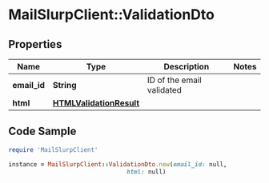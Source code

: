 # MailSlurpClient::ValidationDto

## Properties

Name | Type | Description | Notes
------------ | ------------- | ------------- | -------------
**email_id** | **String** | ID of the email validated | 
**html** | [**HTMLValidationResult**](HTMLValidationResult) |  | 

## Code Sample

```ruby
require 'MailSlurpClient'

instance = MailSlurpClient::ValidationDto.new(email_id: null,
                                 html: null)
```


